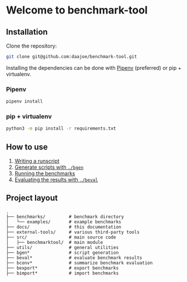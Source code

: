 # Welcome to benchmark-tool

## Installation

Clone the repository:

```bash
git clone git@github.com:daajoe/benchmark-tool.git
```

Installing the dependencies can be done with [Pipenv](https://github.com/pypa/pipenv) (preferred)
or pip + virtualenv.

### Pipenv

```bash
pipenv install
```

### pip + virtualenv

```bash
python3 -m pip install -r requirements.txt
```

## How to use

1. [Writing a runscript](how-to/writing-runscript.md)
2. [Generate scripts with `./bgen`](how-to/generating-scripts.md)
3. [Running the benchmarks](how-to/running-benchmark.md)
4. [Evaluating the results with `./beval`](how-to/evaluating-results.md)

## Project layout

```
.
├── benchmarks/         # benchmark directory
│   └── examples/       # example benchmarks
├── docs/               # this documentation
├── external-tools/     # various third-party tools
├── src/                # main source code
│   ├── benchmarktool/  # main module
├── utils/              # general utilities
├── bgen*               # script generation
├── beval*              # evaluate benchmark results
├── bconv*              # summarize benchmark evaluation
├── bexport*            # export benchmarks
├── bimport*            # import benchmarks
```

